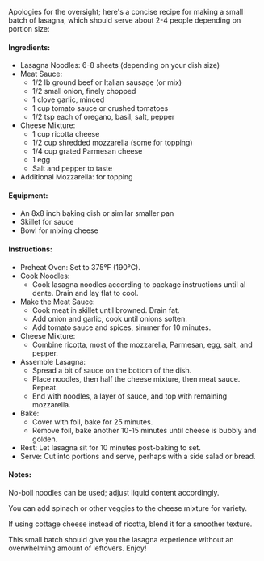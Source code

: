 
Apologies for the oversight; here's a concise recipe for making a small batch of lasagna, which should serve about 2-4 people depending on portion size:

#### Ingredients:
* Lasagna Noodles: 6-8 sheets (depending on your dish size)
* Meat Sauce:
  * 1/2 lb ground beef or Italian sausage (or mix)
  * 1/2 small onion, finely chopped
  * 1 clove garlic, minced
  * 1 cup tomato sauce or crushed tomatoes
  * 1/2 tsp each of oregano, basil, salt, pepper
* Cheese Mixture:
  * 1 cup ricotta cheese
  * 1/2 cup shredded mozzarella (some for topping)
  * 1/4 cup grated Parmesan cheese
  * 1 egg
  * Salt and pepper to taste
* Additional Mozzarella: for topping

#### Equipment:
* An 8x8 inch baking dish or similar smaller pan
* Skillet for sauce
* Bowl for mixing cheese

#### Instructions:
* Preheat Oven: Set to 375°F (190°C).
* Cook Noodles: 
  * Cook lasagna noodles according to package instructions until al dente. Drain and lay flat to cool.
* Make the Meat Sauce:
  * Cook meat in skillet until browned. Drain fat.
  * Add onion and garlic, cook until onions soften.
  * Add tomato sauce and spices, simmer for 10 minutes.
* Cheese Mixture:
  * Combine ricotta, most of the mozzarella, Parmesan, egg, salt, and pepper.
* Assemble Lasagna:
  * Spread a bit of sauce on the bottom of the dish.
  * Place noodles, then half the cheese mixture, then meat sauce. Repeat.
  * End with noodles, a layer of sauce, and top with remaining mozzarella.
* Bake:
  * Cover with foil, bake for 25 minutes. 
  * Remove foil, bake another 10-15 minutes until cheese is bubbly and golden.
* Rest: Let lasagna sit for 10 minutes post-baking to set.
* Serve: Cut into portions and serve, perhaps with a side salad or bread.

#### Notes:
No-boil noodles can be used; adjust liquid content accordingly.

You can add spinach or other veggies to the cheese mixture for variety.

If using cottage cheese instead of ricotta, blend it for a smoother texture.

This small batch should give you the lasagna experience without an overwhelming amount of leftovers. Enjoy!
